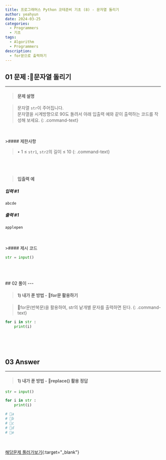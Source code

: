 ```yaml
---
title: 프로그래머스 Python 코테준비 기초 (8) - 문자열 돌리기
author: yeahyun
date: 2024-03-25
categories:
  - Programmers
  - 기초
tags:
  - Algorithm
  - Programmers
description:
  - for문으로 출력하기
---
```

## 01 문제 :문자열 돌리기

---
>#### 문제 설명

>문자열 `str`이 주어집니다.  
>문자열을 시계방향으로 90도 돌려서 아래 입출력 예와 같이 출력하는 코드를 작성해 보세요.
{: .command-text}

<BR>
<BR>
>#### 제한사항

>• 1 ≤ `str1`, `str2`의 길이 ≤ 10
{: .command-text}
<BR>
<BR>

>#### 입출력 예

##### 입력 #1
```python
abcde
```

##### 출력 #1
```python
applepen
```
<BR>

<br>
>#### 제시 코드

```python
str = input()
```

<br>
<br>
<BR>
## 02 풀이 
---

>#### 1) 내가 푼 방법 - for문 활용하기

>for문(반복문)을 활용하여, str의 낱개별 문자를 출력하면 된다.
{: .command-text}

```python
for i in str :
    print(i)
```


<br>
<br>
<br>

## 03 Answer
---
>#### 1) 내가 푼 방법 - replace() 활용 정답

```python
str = input()

for i in str :
    print(i)

# a
# b
# c
# d
# e
```

<br>




[해당문제 풀러가보기](https://school.programmers.co.kr/learn/courses/30/lessons/181945?language=python3){:target="_blank"}
